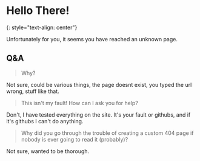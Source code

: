# Hello There!
{: style="text-align: center"}

Unfortunately for you, it seems you have reached an unknown page.

## Q&A
>Why?

Not sure, could be various things, the page doesnt exist, you typed the url wrong, stuff like that.

>This isn't my fault! How can I ask you for help?

Don't, I have tested everything on the site. It's your fault or githubs, and if it's githubs I can't do anything.

>Why did you go through the trouble of creating a custom 404 page if nobody is ever going to read it (probably)?

Not sure, wanted to be thorough.
